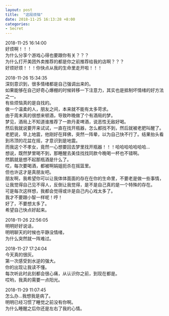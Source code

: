 ```yaml
---
layout: post
title:  "这段烦恼"
date: 2018-11-25 16:13:28 +8:00
categories: 
- Secret
---
```


2018-11-25 16:14:00  
好烦啊！！！  
为什么分享个游戏心得也要跟你有关？？？  
为什么打开美团外卖推荐的都是你之前推荐给我的店啊？？？  
好烦好烦！！！你快点从我的生命里走开啦！！！   

2018-11-26 15:34:35  
深刻意识到，很多情绪都是自己强调出来的。  
如果能够在自己好奇心爆棚的时候转移一下注意力，其实也是抵制坏情绪的好方法之一。  
有些烦恼真的是自找的。  
做一个温柔的人，朋友之间，本来就不能有太多苛求。  
由于周末真的很想来顿酒，导致昨晚做了个有酒局的梦。  
梦见，酒局上不知道谁推荐了一款丹麦啤酒，说恶性无敌好喝。  
然后我就说要开来试试，一直在找开瓶器，怎么都找不到，然后就被老肥叫醒了。  
老肥说，早上地震，他刚好在拜佛，突然一阵晕，以为自己快不行了。结果抬头看到吊顶的花盆在摇，才意识到是地震。  
而我这个不孝女，竟然一心想要回去梦里找开瓶器！！！哈哈哈哈哈哈哈...  
想说，既然梦里喝不到，那睡醒去美佳找找同款今晚喝一杯也不错啊。  
然鹅就是想不起那瓶酒是什么了。  
哎，每次要喝酒，都被啊娟姐扼杀在摇篮里。  
但也许这才是真朋友吧。  
朋友啊，我希望你可以让我体体面面的存在在你的生命里，不要老是做一些事情，让我觉得自己见不得人，反倒让我觉得，是不是自己真的是一个特殊的存在。  
可是每次这样想，我都会觉得或许是自己内心戏太多了。  
我才不要跟小智一样呢！哼！  
好了，不要想太多了。  
希望自己快点好起来。  

2018-11-26 22:56:05  
明明好好说话，  
明明聊天的时候也平静没情绪，  
为什么突然就一阵难过。  

2018-11-27 17:24:04  
今天真的很灰。  
第一次感受到水逆的强大。  
你的出现让我读不懂。  
每次听此时此刻都会很心痛，从认识你之前，到现在都是。  
哎哟，我真的需要一点阳光。  

2018-11-29 11:07:45  
怎么办...我想我是病了。  
明明已经习惯了睡觉之前没有你啊。  
为什么睡醒之后你还是左右了我的心情。  